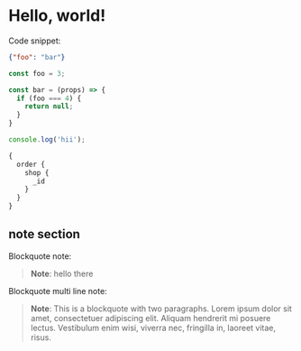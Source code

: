 # Hello, world!

Code snippet:

```json title=foo.json
{"foo": "bar"}
```

```js title=foo-bar.js
const foo = 3;

const bar = (props) => {
  if (foo === 4) {
    return null;
  }
}

console.log('hii');
```

```graphql title=query.gql
{
  order {
    shop {
      _id
    }
  }
}
```

## note section

Blockquote note:

> **Note**: hello there

Blockquote multi line note:

> **Note**: This is a blockquote with two paragraphs. Lorem ipsum dolor sit amet,
> consectetuer adipiscing elit. Aliquam hendrerit mi posuere lectus.
> Vestibulum enim wisi, viverra nec, fringilla in, laoreet vitae, risus.
